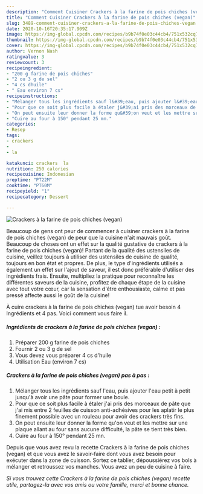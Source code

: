 ```yaml
---
description: "Comment Cuisiner Crackers à la farine de pois chiches (vegan)"
title: "Comment Cuisiner Crackers à la farine de pois chiches (vegan)"
slug: 3489-comment-cuisiner-crackers-a-la-farine-de-pois-chiches-vegan
date: 2020-10-16T20:35:17.909Z
image: https://img-global.cpcdn.com/recipes/b9b74f0e03c44cb4/751x532cq70/crackers-a-la-farine-de-pois-chiches-vegan-photo-principale-de-la-recette.jpg
thumbnail: https://img-global.cpcdn.com/recipes/b9b74f0e03c44cb4/751x532cq70/crackers-a-la-farine-de-pois-chiches-vegan-photo-principale-de-la-recette.jpg
cover: https://img-global.cpcdn.com/recipes/b9b74f0e03c44cb4/751x532cq70/crackers-a-la-farine-de-pois-chiches-vegan-photo-principale-de-la-recette.jpg
author: Vernon Nash
ratingvalue: 3
reviewcount: 3
recipeingredient:
- "200 g farine de pois chiches"
- "2 ou 3 g de sel"
- "4 cs dhuile"
- " Eau environ 7 cs"
recipeinstructions:
- "Mélanger tous les ingrédients sauf l&#39;eau, puis ajouter l&#39;eau petit à petit jusqu&#39;à avoir une pâte pour former une boule."
- "Pour que ce soit plus facile à étaler j&#39;ai pris des morceaux de pâte que j&#39;ai mis entre 2 feuilles de cuisson anti-adhésives pour les aplatir le plus finement possible avec un rouleau pour avoir des crackers très fins."
- "On peut ensuite leur donner la forme qu&#39;on veut et les mettre sur une plaque allant au four sans aucune difficulté, la pâte se tient très bien."
- "Cuire au four à 150° pendant 25 mn."
categories:
- Resep
tags:
- crackers
- 
- la

katakunci: crackers  la 
nutrition: 250 calories
recipecuisine: Indonesian
preptime: "PT22M"
cooktime: "PT60M"
recipeyield: "1"
recipecategory: Dessert

---
```



![Crackers à la farine de pois chiches (vegan)](https://img-global.cpcdn.com/recipes/b9b74f0e03c44cb4/751x532cq70/crackers-a-la-farine-de-pois-chiches-vegan-photo-principale-de-la-recette.jpg)

Beaucoup de gens ont peur de commencer à cuisiner crackers à la farine de pois chiches (vegan) de peur que la cuisine n'ait mauvais goût. Beaucoup de choses ont un effet sur la qualité gustative de crackers à la farine de pois chiches (vegan)! Partant de la qualité des ustensiles de cuisine, veillez toujours à utiliser des ustensiles de cuisine de qualité, toujours en bon état et propres. De plus, le type d'ingrédients utilisés a également un effet sur l'ajout de saveur, il est donc préférable d'utiliser des ingrédients frais. Ensuite, multipliez la pratique pour reconnaître les différentes saveurs de la cuisine, profitez de chaque étape de la cuisine avec tout votre cœur, car la sensation d'être enthousiaste, calme et pas pressé affecte aussi le goût de la cuisine!

<!--inarticleads1-->

À cuire crackers à la farine de pois chiches (vegan) tue avoir besoin 4 Ingrédients et 4 pas. Voici comment vous faire il.

##### Ingrédients de crackers à la farine de pois chiches (vegan) :

1. Préparer 200 g farine de pois chiches
1. Fournir 2 ou 3 g de sel
1. Vous devez vous préparer 4 cs d&#39;huile
1. Utilisation  Eau (environ 7 cs)




<!--inarticleads2-->

##### Crackers à la farine de pois chiches (vegan) pas à pas :

1. Mélanger tous les ingrédients sauf l&#39;eau, puis ajouter l&#39;eau petit à petit jusqu&#39;à avoir une pâte pour former une boule.
1. Pour que ce soit plus facile à étaler j&#39;ai pris des morceaux de pâte que j&#39;ai mis entre 2 feuilles de cuisson anti-adhésives pour les aplatir le plus finement possible avec un rouleau pour avoir des crackers très fins.
1. On peut ensuite leur donner la forme qu&#39;on veut et les mettre sur une plaque allant au four sans aucune difficulté, la pâte se tient très bien.
1. Cuire au four à 150° pendant 25 mn.




<!--inarticleads1-->

<p>
Depuis que vous avez revu la recette Crackers à la farine de pois chiches (vegan) et que vous avez le savoir-faire dont vous avez besoin pour exécuter dans la zone de cuisson. Sortez ce tablier, dépoussiérez vos bols à mélanger et retroussez vos manches. Vous avez un peu de cuisine à faire.
</p>

<p>
<i>Si vous trouvez cette Crackers à la farine de pois chiches (vegan) recette utile, partagez-la avec vos amis ou votre famille, merci et bonne chance.</i>
</p>
